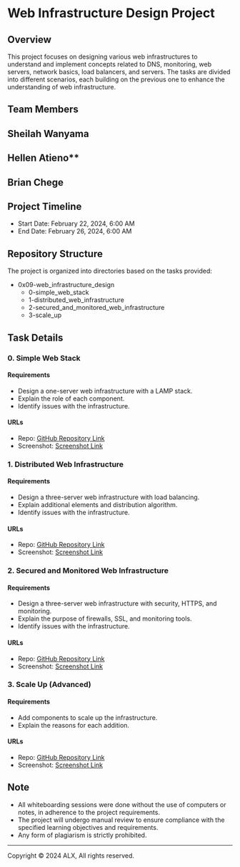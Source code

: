 # Web Infrastructure Design Project

## Overview
This project focuses on designing various web infrastructures to understand and implement concepts related to DNS, monitoring, web servers, network basics, load balancers, and servers. The tasks are divided into different scenarios, each building on the previous one to enhance the understanding of web infrastructure.

## Team Members
## Sheilah Wanyama
## Hellen Atieno**
## Brian Chege
## Project Timeline
- Start Date: February 22, 2024, 6:00 AM
- End Date: February 26, 2024, 6:00 AM

## Repository Structure
The project is organized into directories based on the tasks provided:
- 0x09-web_infrastructure_design
  - 0-simple_web_stack
  - 1-distributed_web_infrastructure
  - 2-secured_and_monitored_web_infrastructure
  - 3-scale_up

## Task Details

### 0. Simple Web Stack
#### Requirements
- Design a one-server web infrastructure with a LAMP stack.
- Explain the role of each component.
- Identify issues with the infrastructure.
#### URLs
- Repo: [GitHub Repository Link](https://github.com/CHEGEBB/alx-system_engineering-devops)
- Screenshot: [Screenshot Link](insert_link_here)

### 1. Distributed Web Infrastructure
#### Requirements
- Design a three-server web infrastructure with load balancing.
- Explain additional elements and distribution algorithm.
- Identify issues with the infrastructure.
#### URLs
- Repo: [GitHub Repository Link](insert_link_here)
- Screenshot: [Screenshot Link](insert_link_here)

### 2. Secured and Monitored Web Infrastructure
#### Requirements
- Design a three-server web infrastructure with security, HTTPS, and monitoring.
- Explain the purpose of firewalls, SSL, and monitoring tools.
- Identify issues with the infrastructure.
#### URLs
- Repo: [GitHub Repository Link](insert_link_here)
- Screenshot: [Screenshot Link](insert_link_here)

### 3. Scale Up (Advanced)
#### Requirements
- Add components to scale up the infrastructure.
- Explain the reasons for each addition.
#### URLs
- Repo: [GitHub Repository Link](insert_link_here)
- Screenshot: [Screenshot Link](insert_link_here)

## Note
- All whiteboarding sessions were done without the use of computers or notes, in adherence to the project requirements.
- The project will undergo manual review to ensure compliance with the specified learning objectives and requirements.
- Any form of plagiarism is strictly prohibited.

---

Copyright © 2024 ALX, All rights reserved.
